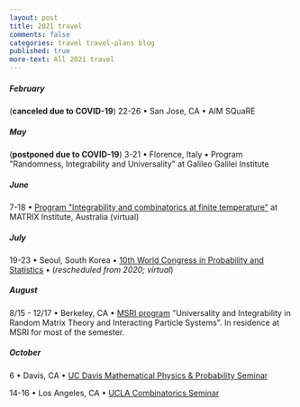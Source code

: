 ```yaml
---
layout: post
title: 2021 travel
comments: false
categories: travel travel-plans blog
published: true
more-text: All 2021 travel
---
```


<!-- ##### January -->



<!--more-->

##### February

(**canceled due to COVID-19**) 22-26 &bull; San Jose, CA &bull; AIM SQuaRE

<!-- ##### March -->




<!-- ##### April -->


##### May

(**postponed due to COVID-19**)
3-21
&bull; 
Florence, Italy
&bull;
Program "Randomness, Integrability and Universality" at Galileo Galilei Institute

##### June

7-18
&bull; 
[Program "Integrability and combinatorics at finite temperature"](https://www.matrix-inst.org.au/events/integrability-and-combinatorics-at-finite-temperature/) at MATRIX Institute, Australia (virtual)
##### July

19-23
&bull; 
Seoul, South Korea
&bull;
[10th World Congress in Probability and Statistics](http://wc2020.org/index.php) 
&bull;
(*rescheduled from 2020; virtual*)

##### August

8/15 - 12/17 &bull; 
Berkeley, CA &bull;
[MSRI program](https://www.msri.org/programs/328) "Universality and Integrability in Random Matrix Theory and Interacting Particle Systems". In residence at MSRI for most of the semester.


<!-- ##### September -->

##### October 

6
&bull; 
Davis, CA
&bull;
[UC Davis Mathematical Physics & Probability Seminar](https://www.math.ucdavis.edu/research/seminars?talk_id=6296)

14-16
&bull; 
Los Angeles, CA
&bull; 
[UCLA Combinatorics Seminar](https://www.math.ucla.edu/~galashin/ucla_comb_sem.html)


<!-- ##### November -->

<!-- ##### December -->

